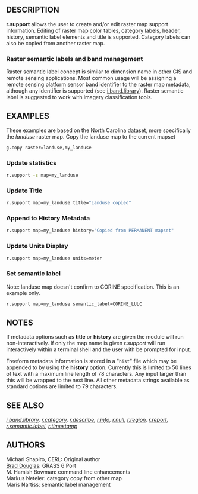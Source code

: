 ## DESCRIPTION

**r.support** allows the user to create and/or edit raster map support
information. Editing of raster map color tables, category labels,
header, history, semantic label elements and title is supported.
Category labels can also be copied from another raster map.

### Raster semantic labels and band management

Raster semantic label concept is similar to dimension name in other GIS
and remote sensing applications. Most common usage will be assigning a
remote sensing platform sensor band identifier to the raster map
metadata, although any identifier is supported (see
[i.band.library](i.band.library.md)). Raster semantic label is suggested
to work with imagery classification tools.

## EXAMPLES

These examples are based on the North Carolina dataset, more
specifically the *landuse* raster map. Copy the landuse map to the
current mapset

```sh
g.copy raster=landuse,my_landuse
```

### Update statistics

```sh
r.support -s map=my_landuse
```

### Update Title

```sh
r.support map=my_landuse title="Landuse copied"
```

### Append to History Metadata

```sh
r.support map=my_landuse history="Copied from PERMANENT mapset"
```

### Update Units Display

```sh
r.support map=my_landuse units=meter
```

### Set semantic label

Note: landuse map doesn't confirm to CORINE specification. This is an
example only.

```sh
r.support map=my_landuse semantic_label=CORINE_LULC
```

## NOTES

If metadata options such as **title** or **history** are given the
module will run non-interactively. If only the map name is given
*r.support* will run interactively within a terminal shell and the user
with be prompted for input.

Freeform metadata information is stored in a "`hist`" file which may be
appended to by using the **history** option. Currently this is limited
to 50 lines of text with a maximum line length of 78 characters. Any
input larger than this will be wrapped to the next line. All other
metadata strings available as standard options are limited to 79
characters.

## SEE ALSO

*[i.band.library](i.band.library.md), [r.category](r.category.md),
[r.describe](r.describe.md), [r.info](r.info.md), [r.null](r.null.md),
[r.region](r.region.md), [r.report](r.report.md),
[r.semantic.label](r.semantic.label.md), [r.timestamp](r.timestamp.md)*

## AUTHORS

Micharl Shapiro, CERL: Original author  
[Brad Douglas](MAILTO:rez@touchofmadness.com): GRASS 6 Port  
M. Hamish Bowman: command line enhancements  
Markus Neteler: category copy from other map  
Maris Nartiss: semantic label management
